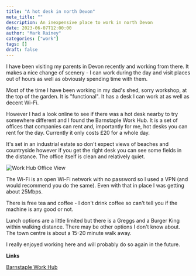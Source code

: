 ```yaml
---
title: "A hot desk in north Devon"
meta_title: ""
description: An inexpensive place to work in north Devon
date: 2023-06-07T12:00:00
author: "Mark Rainey"
categories: ["work"]
tags: []
draft: false
---
```


I have been visiting my parents in Devon recently and working from there. It makes a nice change of scenery - I can work during the day and visit places out of hours as well as obviously spending time with them.


Most of the time I have been working in my dad's shed, sorry workshop, at the top of the garden. It is "functional". It has a desk I can work at as well as decent Wi-Fi.

However I had a look online to see if there was a hot desk nearby to try somewhere different and I found the Barnstaple Work Hub. It is a set of offices that companies can rent and, importantly for me, hot desks you can rent for the day. Currently it only costs £20 for a whole day.

It's set in an industrial estate so don't expect views of beaches and countryside however if you get the right desk you can see some fields in the distance. The office itself is clean and relatively quiet. 

<img src="/blog/WorkHub.png" title="Work Hub Office View" class="mid-image"></img><p></p>

The Wi-Fi is an open Wi-Fi network with no password so I used a VPN (and would recommend you do the same). Even with that in place I was getting about 25Mbps.

There is free tea and coffee - I don't drink coffee so can't tell you if the machine is any good or not.

Lunch options are a little limited but there is a Greggs and a Burger King within walking distance. There may be other options I don't know about. The town centre is about a 15-20 minute walk away.

I really enjoyed working here and will probably do so again in the future.

__Links__

[Barnstaple Work Hub](https://www.barnstaple-workhub.co.uk)
